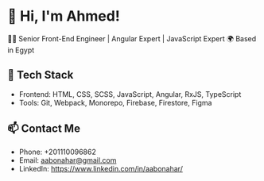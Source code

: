 # 👋 Hi, I'm Ahmed!
👨‍💻 Senior Front-End Engineer | Angular Expert  | JavaScript Expert
🌍 Based in Egypt  

## 🔧 Tech Stack
- Frontend: HTML, CSS, SCSS, JavaScript, Angular, RxJS, TypeScript
- Tools: Git, Webpack, Monorepo, Firebase, Firestore, Figma

## 📫 Contact Me
- Phone: +201110096862
- Email: aabonahar@gmail.com
- LinkedIn: https://www.linkedin.com/in/aabonahar/

